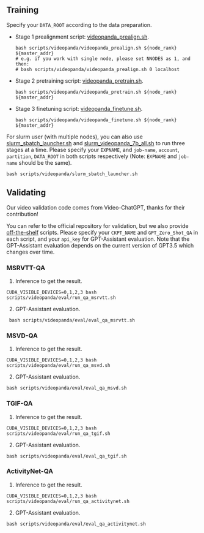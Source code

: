 

## Training
Specify your `DATA_ROOT` according to the data preparation.
- Stage 1 prealignment script: [videopanda_prealign.sh](scripts/videopanda/videopanda_prealign.sh).
    ```Shell
    bash scripts/videopanda/videopanda_prealign.sh ${node_rank} ${master_addr}
    # e.g. if you work with single node, please set NNODES as 1, and then:
    # bash scripts/videopanda/videopanda_prealign.sh 0 localhost
    ```
- Stage 2 pretraining script: [videopanda_pretrain.sh](scripts/videopanda/videopanda_pretrain.sh). 
    ```Shell
    bash scripts/videopanda/videopanda_pretrain.sh ${node_rank} ${master_addr}
    ```
- Stage 3 finetuning script: [videopanda_finetune.sh](scripts/videopanda/videopanda_finetune.sh).
    ```Shell
    bash scripts/videopanda/videopanda_finetune.sh ${node_rank} ${master_addr}
    ```
For slurm user (with multiple nodes), you can also use [slurm_sbatch_launcher.sh](scripts/videopanda/slurm_sbatch_launcher.sh) and [slurm_videopanda_7b_all.sh](scripts/videopanda/slurm_videopanda_7b_all.sh) to run three stages at a time. Please specify your `EXPNAME`, and `job-name`, `account`, `partition`, `DATA_ROOT` in both scripts respectively (Note: `EXPNAME` and `job-name` should be the same).
```Shell
bash scripts/videopanda/slurm_sbatch_launcher.sh
```

## Validating
Our video validation code comes from Video-ChatGPT, thanks for their contribution! 

You can refer to the official repository for validation, but we also provide [off-the-shelf](scripts/videopanda/eval) scripts. Please specify your `CKPT_NAME` and `GPT_Zero_Shot_QA` in each script, and your `api_key` for GPT-Assistant evaluation. Note that the GPT-Assistant evaluation depends on the current version of GPT3.5 which changes over time. 

### MSRVTT-QA
1. Inference to get the result.
```Shell
CUDA_VISIBLE_DEVICES=0,1,2,3 bash scripts/videopanda/eval/run_qa_msrvtt.sh
```

2. GPT-Assistant evaluation.
```Shell
 bash scripts/videopanda/eval/eval_qa_msrvtt.sh
```

### MSVD-QA
1. Inference to get the result.
```Shell
CUDA_VISIBLE_DEVICES=0,1,2,3 bash scripts/videopanda/eval/run_qa_msvd.sh
```

2. GPT-Assistant evaluation.
```Shell
bash scripts/videopanda/eval/eval_qa_msvd.sh
```

### TGIF-QA
1. Inference to get the result.
```Shell
CUDA_VISIBLE_DEVICES=0,1,2,3 bash scripts/videopanda/eval/run_qa_tgif.sh
```

2. GPT-Assistant evaluation.
```Shell
bash scripts/videopanda/eval/eval_qa_tgif.sh
```

### ActivityNet-QA
1. Inference to get the result.
```Shell
CUDA_VISIBLE_DEVICES=0,1,2,3 bash scripts/videopanda/eval/run_qa_activitynet.sh
```

2. GPT-Assistant evaluation.
```Shell
bash scripts/videopanda/eval/eval_qa_activitynet.sh
```